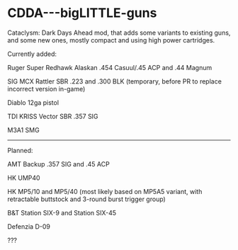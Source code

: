 # CDDA---bigLITTLE-guns
Cataclysm: Dark Days Ahead mod, that adds some variants to existing guns, and some new ones, mostly compact and using high power cartridges.

Currently added: 

Ruger Super Redhawk Alaskan .454 Casuul/.45 ACP and .44 Magnum

SIG MCX Rattler SBR .223 and .300 BLK (temporary, before PR to replace incorrect version in-game)

Diablo 12ga pistol

TDI KRISS Vector SBR .357 SIG

M3A1 SMG

-----------------------------------------------------------------------------------------------------------------------------------------------

Planned:

AMT Backup .357 SIG and .45 ACP

HK UMP40

HK MP5/10 and MP5/40 (most likely based on MP5A5 variant, with retractable buttstock and 3-round burst trigger group)

B&T Station SIX-9 and Station SIX-45

Defenzia D-09 

???
